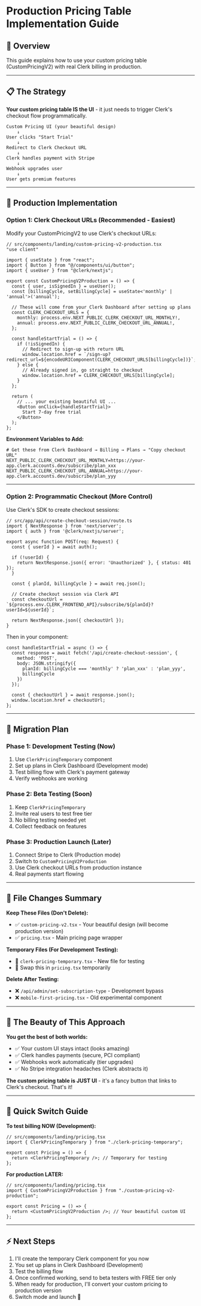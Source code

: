 # Production Pricing Table Implementation Guide

## 🎯 Overview

This guide explains how to use your custom pricing table (CustomPricingV2) with real Clerk billing in production.

---

## 📋 The Strategy

**Your custom pricing table IS the UI** - it just needs to trigger Clerk's checkout flow programmatically.

```
Custom Pricing UI (your beautiful design)
    ↓
User clicks "Start Trial"
    ↓
Redirect to Clerk Checkout URL
    ↓
Clerk handles payment with Stripe
    ↓
Webhook upgrades user
    ↓
User gets premium features
```

---

## 🔧 Production Implementation

### **Option 1: Clerk Checkout URLs (Recommended - Easiest)**

Modify your CustomPricingV2 to use Clerk's checkout URLs:

```tsx
// src/components/landing/custom-pricing-v2-production.tsx
"use client"

import { useState } from "react";
import { Button } from "@/components/ui/button";
import { useUser } from "@clerk/nextjs";

export const CustomPricingV2Production = () => {
  const { user, isSignedIn } = useUser();
  const [billingCycle, setBillingCycle] = useState<'monthly' | 'annual'>('annual');
  
  // These will come from your Clerk Dashboard after setting up plans
  const CLERK_CHECKOUT_URLS = {
    monthly: process.env.NEXT_PUBLIC_CLERK_CHECKOUT_URL_MONTHLY!,
    annual: process.env.NEXT_PUBLIC_CLERK_CHECKOUT_URL_ANNUAL!,
  };

  const handleStartTrial = () => {
    if (!isSignedIn) {
      // Redirect to sign-up with return URL
      window.location.href = `/sign-up?redirect_url=${encodeURIComponent(CLERK_CHECKOUT_URLS[billingCycle])}`;
    } else {
      // Already signed in, go straight to checkout
      window.location.href = CLERK_CHECKOUT_URLS[billingCycle];
    }
  };

  return (
    // ... your existing beautiful UI ...
    <Button onClick={handleStartTrial}>
      Start 7-day free trial
    </Button>
  );
};
```

**Environment Variables to Add:**
```env
# Get these from Clerk Dashboard → Billing → Plans → "Copy checkout URL"
NEXT_PUBLIC_CLERK_CHECKOUT_URL_MONTHLY=https://your-app.clerk.accounts.dev/subscribe/plan_xxx
NEXT_PUBLIC_CLERK_CHECKOUT_URL_ANNUAL=https://your-app.clerk.accounts.dev/subscribe/plan_yyy
```

---

### **Option 2: Programmatic Checkout (More Control)**

Use Clerk's SDK to create checkout sessions:

```tsx
// src/app/api/create-checkout-session/route.ts
import { NextResponse } from 'next/server';
import { auth } from '@clerk/nextjs/server';

export async function POST(req: Request) {
  const { userId } = await auth();
  
  if (!userId) {
    return NextResponse.json({ error: 'Unauthorized' }, { status: 401 });
  }

  const { planId, billingCycle } = await req.json();

  // Create checkout session via Clerk API
  const checkoutUrl = `${process.env.CLERK_FRONTEND_API}/subscribe/${planId}?userId=${userId}`;

  return NextResponse.json({ checkoutUrl });
}
```

Then in your component:
```tsx
const handleStartTrial = async () => {
  const response = await fetch('/api/create-checkout-session', {
    method: 'POST',
    body: JSON.stringify({ 
      planId: billingCycle === 'monthly' ? 'plan_xxx' : 'plan_yyy',
      billingCycle 
    })
  });
  
  const { checkoutUrl } = await response.json();
  window.location.href = checkoutUrl;
};
```

---

## 🚀 Migration Plan

### **Phase 1: Development Testing (Now)**
1. Use `ClerkPricingTemporary` component
2. Set up plans in Clerk Dashboard (Development mode)
3. Test billing flow with Clerk's payment gateway
4. Verify webhooks are working

### **Phase 2: Beta Testing (Soon)**
1. Keep `ClerkPricingTemporary` 
2. Invite real users to test free tier
3. No billing testing needed yet
4. Collect feedback on features

### **Phase 3: Production Launch (Later)**
1. Connect Stripe to Clerk (Production mode)
2. Switch to `CustomPricingV2Production`
3. Use Clerk checkout URLs from production instance
4. Real payments start flowing

---

## 📝 File Changes Summary

**Keep These Files (Don't Delete):**
- ✅ `custom-pricing-v2.tsx` - Your beautiful design (will become production version)
- ✅ `pricing.tsx` - Main pricing page wrapper

**Temporary Files (For Development Testing):**
- 🔄 `clerk-pricing-temporary.tsx` - New file for testing
- 🔄 Swap this in `pricing.tsx` temporarily

**Delete After Testing:**
- ❌ `/api/admin/set-subscription-type` - Development bypass
- ❌ `mobile-first-pricing.tsx` - Old experimental component

---

## 🎨 The Beauty of This Approach

**You get the best of both worlds:**
- ✅ Your custom UI stays intact (looks amazing)
- ✅ Clerk handles payments (secure, PCI compliant)
- ✅ Webhooks work automatically (tier upgrades)
- ✅ No Stripe integration headaches (Clerk abstracts it)

**The custom pricing table is JUST UI** - it's a fancy button that links to Clerk's checkout. That's it!

---

## 🔄 Quick Switch Guide

**To test billing NOW (Development):**
```tsx
// src/components/landing/pricing.tsx
import { ClerkPricingTemporary } from "./clerk-pricing-temporary";

export const Pricing = () => {
  return <ClerkPricingTemporary />; // Temporary for testing
};
```

**For production LATER:**
```tsx
// src/components/landing/pricing.tsx  
import { CustomPricingV2Production } from "./custom-pricing-v2-production";

export const Pricing = () => {
  return <CustomPricingV2Production />; // Your beautiful custom UI
};
```

---

## ⚡ Next Steps

1. I'll create the temporary Clerk component for you now
2. You set up plans in Clerk Dashboard (Development)
3. Test the billing flow
4. Once confirmed working, send to beta testers with FREE tier only
5. When ready for production, I'll convert your custom pricing to production version
6. Switch mode and launch 🚀



